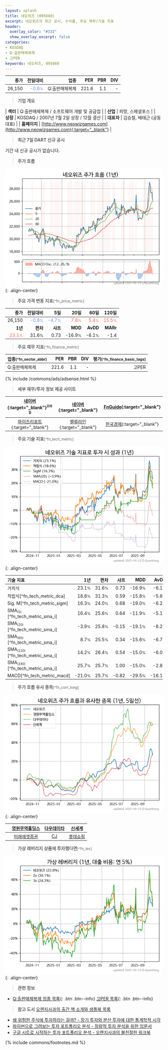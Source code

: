 ```yaml
---
layout: splash
title: 네오위즈 (095660)
excerpt: 네오위즈의 최근 공시, 수익률, 주요 재무/기술 지표
header:
  overlay_color: "#333"
  show_overlay_excerpt: false
categories:
- KOSDAQ
- Q:출판매체복제
- 고PER
keywords: 네오위즈, 095660
---
```


| **종가** | **전일대비** | **업종** | **PER** | **PBR** | **DIV** |
| -------: | -----------: | -------: | ------: | ------: | ------: |
| 26,150 | <span style="color: cornflowerblue">-0.8<small>%</small></span> | Q:출판매체복제 | 221.6 | 1.1 | - |

<!-- more -->


> **기업 개요**<a id="company"></a>

| <span style="white-space:nowrap;">**섹터**</span> | Q:출판매체복제 / 소프트웨어 개발 및 공급업 |
| <span style="white-space:nowrap;">**산업**</span> | 피망, 스페셜포스 |
| <span style="white-space:nowrap;">**상장**</span> | KOSDAQ / 2007년 7월 2일 상장 / 12월 결산 |
| <span style="white-space:nowrap;">**대표자**</span> | 김승철, 배태근 (공동대표) |
| <span style="white-space:nowrap;">**홈페이지**</span> | [http://www.neowizgames.com](http://www.neowizgames.com){:target="_blank"} |


> **최근 7일 DART 신규 공시**<a id="dart"></a>

기간 내 신규 공시가 없습니다.


> **주가 흐름**<a id="price"></a>

![095660](/stock/images/095660.png){: .align-center}


> **주요 가격 변동 지표**<small>[^fn_price_metric]</small>

| **종가** | **전일대비** | **5일** | **20일** | **60일** | **120일** |
| -------: | -----------: | ------: | -------: | -------: | --------: |
| 26,150 | <span style="color: cornflowerblue">-0.8<small>%</small></span> | <span style="color: cornflowerblue">-4.7<small>%</small></span> | <span style="color: tomato">7.8<small>%</small></span> | <span style="color: tomato">5.4<small>%</small></span> | <span style="color: tomato">15.5<small>%</small></span> |
| **1년** | **편차** | **샤프** | **MDD** | **AvDD** | **MARr** |
| <span style="color: tomato">23.1<small>%</small></span> | 31.6<small>%</small> | 0.73 | -16.9<small>%</small> | -6.1<small>%</small> | -1.4 |


> **주요 재무 지표**<small>[^fn_finance_metric]</small>

| **업종**<small>[^fn_sector_abbr]</small> | **PER** | **PBR** | **DIV** | **평가**<small>[^fn_finance_basic_tags]</small> |
| :--------------------------------------- | ------: | ------: | ------: | ----------------------------------------------: |
| Q:출판매체복제 | 221.6 | 1.1 | - | 고PER |



{% include /commons/ads/adsense.html %}

> **세부 재무/투자 정보 제공 사이트**

| [네이버](https://m.stock.naver.com/domestic/stock/095660/finance/summary){:target="_blank"}<sup><small>모바일</small></sup> | [네이버](https://finance.naver.com/item/coinfo.naver?code=095660){:target="_blank"} | [FnGuide](https://comp.fnguide.com/SVO2/ASP/SVD_Invest.asp?gicode=A095660&MenuYn=Y){:target="_blank"} |
| :---: | :---: | :---: |
| [와이즈리포트](https://comp.wisereport.co.kr/company/c1040001.aspx?cmp_cd=095660){:target="_blank"} | [밸류라인](https://www.valueline.co.kr/finance/summary/095660){:target="_blank"} | [한국경제](https://markets.hankyung.com/stock/095660/financial-summary){:target="_blank"} |


> **주요 기술 지표**<small>[^fn_tech_metric]</small>


![095660](/stock/images/095660_tech.png){: .align-center}

| **기술 지표** | **1년** | **편차** | **샤프** | **MDD** | **AvDD** |
| :------------ | ------: | -----------: | -------: | ------: | -------: |
| 거치식 | 23.1<small>%</small> | 31.6<small>%</small> | 0.73 | -16.9<small>%</small> | -6.1<small>%</small> |
| 적립식[^fn_tech_metric_dca] | 18.6<small>%</small> | 31.3<small>%</small> | 0.59 | -15.8<small>%</small> | -5.6<small>%</small> |
| Sig. M[^fn_tech_metric_sigm] | 16.3<small>%</small> | 24.0<small>%</small> | 0.68 | -19.0<small>%</small> | -6.2<small>%</small> |
| SMA<small><sub>(5)</sub></small>[^fn_tech_metric_sma_i] | 16.4<small>%</small> | 25.6<small>%</small> | 0.64 | -11.9<small>%</small> | -5.1<small>%</small> |
| SMA<small><sub>(20)</sub></small>[^fn_tech_metric_sma_i] | -3.9<small>%</small> | 25.8<small>%</small> | -0.15 | -19.1<small>%</small> | -8.2<small>%</small> |
| SMA<small><sub>(60)</sub></small>[^fn_tech_metric_sma_i] | 8.7<small>%</small> | 25.5<small>%</small> | 0.34 | -15.6<small>%</small> | -6.7<small>%</small> |
| SMA<small><sub>(120)</sub></small>[^fn_tech_metric_sma_i] | 14.2<small>%</small> | 26.4<small>%</small> | 0.54 | -15.0<small>%</small> | -6.0<small>%</small> |
| SMA<small><sub>(240)</sub></small>[^fn_tech_metric_sma_i] | 25.7<small>%</small> | 25.7<small>%</small> | 1.00 | -15.0<small>%</small> | -2.8<small>%</small> |
| MACD[^fn_tech_metric_macd] | -21.0<small>%</small> | 25.7<small>%</small> | -0.82 | -29.5<small>%</small> | -16.1<small>%</small> |


> **주가 흐름 유사 종목**<a id="corr"></a><small>[^fn_corr_long]</small>

![095660](/stock/images/095660_corr.png){: .align-center}

|       | [영원무역홀딩스](/009970/) | [다우데이타](/032190/) | [신세계](/004170/) |
| :---: | :------------------------------------: | :------------------------------------: | :------------------------------------: |
|       | [미래에셋증권](/006800/) | [CJ](/001040/) | [롯데쇼핑](/023530/) |


> **가상 레버리지 상품에 투자했다면**<a id="2x"></a><small>[^fn_lev]</small>

![095660](/stock/images/095660_2x.png){: .align-center}


> **관련 정보**

- [Q:출판매체복제 업종 목록](/stats/sector/kosdaq_업종_출판매체복제_종목/){: .btn .btn--info} [고PER 목록](/fn/fn_high_per/){: .btn .btn--info}

> **참고 도서** [오렌지사과의 출간 책 소개와 샘플북 목록](https://kongdori.tistory.com/691)

- [왜 위험한 주식에 투자하라는 걸까? - 장기 투자와 분산 투자에 대한 통계학적 시각](https://kongdori.tistory.com/421)
- [파이썬으로 그려보는 투자 포트폴리오 분석  - 정량적 투자 분석을 위한 입문서](https://kongdori.tistory.com/643)
- [구글 시트로 시작하는 투자 포트폴리오 분석 - 오렌지사과의 불친절한 워크북](https://kongdori.tistory.com/449)


{% include commons/footnotes.md %}